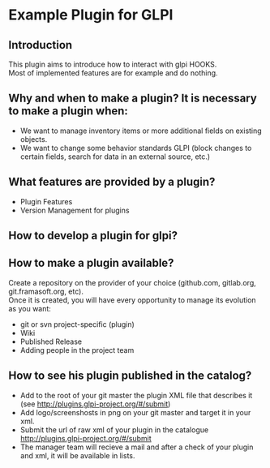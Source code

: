 # Example Plugin for GLPI

## Introduction

This plugin aims to introduce how to interact with glpi HOOKS.  
Most of implemented features are for example and do nothing.  
 
## Why and when to make a plugin? It is necessary to make a plugin when:

* We want to manage inventory items or more additional fields on existing objects.
* We want to change some behavior standards GLPI (block changes to certain fields, search for data in an external source, etc.)

## What features are provided by a plugin?

* Plugin Features
* Version Management for plugins

## How to develop a plugin for glpi?

## How to make a plugin available?

Create a repository on the provider of your choice (github.com, gitlab.org, git.framasoft.org, etc).  
Once it is created, you will have every opportunity to manage its evolution as you want:

* git or svn project-specific (plugin)
* Wiki
* Published Release
* Adding people in the project team

## How to see his plugin published in the catalog?

* Add to the root of your git master the plugin XML file that describes it (see http://plugins.glpi-project.org/#/submit)
* Add logo/screenshosts in png on your git master and target it in your xml.
* Submit the url of raw xml of your plugin in the catalogue http://plugins.glpi-project.org/#/submit
* The manager team will recieve a mail and after a check of your plugin and xml, it will be available in lists.
